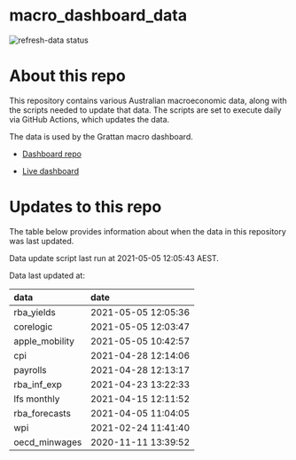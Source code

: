 
<!-- README.md is generated from README.Rmd. Please edit that file -->

# macro\_dashboard\_data

<!-- badges: start -->

![refresh-data
status](https://github.com/grattan/macro_dashboard_data/workflows/refresh-data/badge.svg)

<!-- badges: end -->

# About this repo

This repository contains various Australian macroeconomic data, along
with the scripts needed to update that data. The scripts are set to
execute daily via GitHub Actions, which updates the data.

The data is used by the Grattan macro dashboard.

  - [Dashboard repo](https://github.com/grattan/macrodashboard)

  - [Live dashboard](https://mattcowgill.shinyapps.io/macrodashboard/)

# Updates to this repo

The table below provides information about when the data in this
repository was last updated.

Data update script last run at 2021-05-05 12:05:43 AEST.

Data last updated at:

| data            | date                |
| :-------------- | :------------------ |
| rba\_yields     | 2021-05-05 12:05:36 |
| corelogic       | 2021-05-05 12:03:47 |
| apple\_mobility | 2021-05-05 10:42:57 |
| cpi             | 2021-04-28 12:14:06 |
| payrolls        | 2021-04-28 12:13:17 |
| rba\_inf\_exp   | 2021-04-23 13:22:33 |
| lfs monthly     | 2021-04-15 12:11:52 |
| rba\_forecasts  | 2021-04-05 11:04:05 |
| wpi             | 2021-02-24 11:41:40 |
| oecd\_minwages  | 2020-11-11 13:39:52 |
